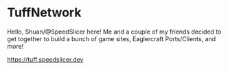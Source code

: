 
# TuffNetwork
Hello, Shuan/@SpeedSlicer here!
Me and a couple of my friends decided to get together to build a bunch of game sites, Eaglercraft Ports/Clients, and more!


https://tuff.speedslicer.dev

